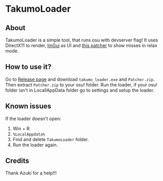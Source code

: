 # TakumoLoader

## About
TakumoLoader is a simple tool, that runs osu with devserver flag! It uses DirectX11 to render, [ImGui](https://github.com/ocornut/imgui) as UI and [this patcher](https://github.com/rushiiMachine/osu-patcher) to show misses in relax mode.

## How to use it?
Go to [Release page](https://github.com/takumoyoshi/takumo_loader/releases) and download `takumo_loader.exe` and `Patcher.zip`. Then extract `Patcher.zip` to your osu! folder. Run the loader, if your osu! folder isn't in LocallAppData folder go to settings and setup the loader.

## Known issues
If the loader doesn't open:
  1. Win + R
  2. `%LocalAppdata%`
  3. Find and delete `TakumoLoader` folder.
  4. Run the loader again.

## Credits
Thank Azuki for a help!!!
